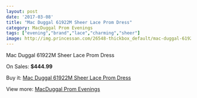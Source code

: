 ```yaml
---
layout: post
date: '2017-03-08'
title: "Mac Duggal 61922M Sheer Lace Prom Dress"
category: MacDuggal Prom Evenings
tags: ["evening","brand","lace","charming","sheer"]
image: http://img.princessan.com/26548-thickbox_default/mac-duggal-61922m-sheer-lace-prom-dress.jpg
---
```

Mac Duggal 61922M Sheer Lace Prom Dress

On Sales: **$444.99**
<a href="https://www.princessan.com/en/12190-mac-duggal-61922m-sheer-lace-prom-dress.html"><amp-img layout="responsive" width="600" height="600" src="//img.princessan.com/26548-thickbox_default/mac-duggal-61922m-sheer-lace-prom-dress.jpg" alt="Mac Duggal 61922M Sheer Lace Prom Dress 0" /></a>
<a href="https://www.princessan.com/en/12190-mac-duggal-61922m-sheer-lace-prom-dress.html"><amp-img layout="responsive" width="600" height="600" src="//img.princessan.com/26550-thickbox_default/mac-duggal-61922m-sheer-lace-prom-dress.jpg" alt="Mac Duggal 61922M Sheer Lace Prom Dress 1" /></a>
<a href="https://www.princessan.com/en/12190-mac-duggal-61922m-sheer-lace-prom-dress.html"><amp-img layout="responsive" width="600" height="600" src="//img.princessan.com/26549-thickbox_default/mac-duggal-61922m-sheer-lace-prom-dress.jpg" alt="Mac Duggal 61922M Sheer Lace Prom Dress 2" /></a>

Buy it: [Mac Duggal 61922M Sheer Lace Prom Dress](https://www.princessan.com/en/12190-mac-duggal-61922m-sheer-lace-prom-dress.html "Mac Duggal 61922M Sheer Lace Prom Dress")

View more: [MacDuggal Prom Evenings](https://www.princessan.com/en/87- "MacDuggal Prom Evenings")